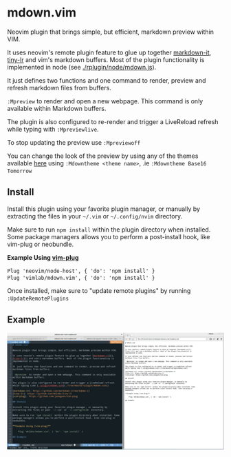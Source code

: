 # mdown.vim

Neovim plugin that brings simple, but efficient, markdown preview within VIM.

It uses neovim's remote plugin feature to glue up together [markdown-it][],
[tiny-lr]() and vim's markdown buffers. Most of the plugin functionality is
implemented in node (see [./rplugin/node/mdown.js](./rplugin/node/mdown.js)).

It just defines two functions and one command to render, preview and refresh
markdown files from buffers.

`:Mpreview` to render and open a new webpage. This command is only available
within Markdown buffers.

The plugin is also configured to re-render and trigger a LiveReload refresh
while typing with `:Mpreviewlive`.

To stop updating the preview use `:Mpreviewoff`

You can change the look of the preview by using any of the themes available
[here][theme-repo] using `:Mdowntheme <theme name>`, .ie `:Mdowntheme Base16 Tomorrow`

[markdown-it]: https://github.com/markdown-it/markdown-it
[tiny-lr]: https://github.com/mklabs/tiny-lr
[vim-plug]: https://github.com/junegunn/vim-plug
[theme-repo]: https://github.com/bncoelho/MarkedCustomStyles

## Install

Install this plugin using your favorite plugin manager, or manually by
extracting the files in your `~/.vim` or `~/.config/nvim` directory.

Make sure to run `npm install` within the plugin directory when installed. Some
package managers allows you to perform a post-install hook, like vim-plug or
neobundle.

**Example Using [vim-plug]**

    Plug 'neovim/node-host', { 'do': 'npm install' }
    Plug 'vimlab/mdown.vim', { 'do': 'npm install' }

Once installed, make sure to "update remote plugins" by running `:UpdateRemotePlugins`

## Example

![5s demo](./mdown.gif)
